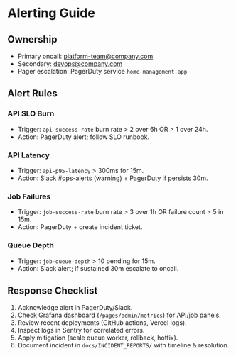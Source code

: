 # Alerting Guide

## Ownership
- Primary oncall: platform-team@company.com
- Secondary: devops@company.com
- Pager escalation: PagerDuty service `home-management-app`

## Alert Rules

### API SLO Burn
- Trigger: `api-success-rate` burn rate > 2 over 6h OR > 1 over 24h.
- Action: PagerDuty alert; follow SLO runbook.

### API Latency
- Trigger: `api-p95-latency` > 300ms for 15m.
- Action: Slack #ops-alerts (warning) + PagerDuty if persists 30m.

### Job Failures
- Trigger: `job-success-rate` burn rate > 3 over 1h OR failure count > 5 in 15m.
- Action: PagerDuty + create incident ticket.

### Queue Depth
- Trigger: `job-queue-depth` > 10 pending for 15m.
- Action: Slack alert; if sustained 30m escalate to oncall.

## Response Checklist
1. Acknowledge alert in PagerDuty/Slack.
2. Check Grafana dashboard (`/pages/admin/metrics`) for API/job panels.
3. Review recent deployments (GitHub actions, Vercel logs).
4. Inspect logs in Sentry for correlated errors.
5. Apply mitigation (scale queue worker, rollback, hotfix).
6. Document incident in `docs/INCIDENT_REPORTS/` with timeline & resolution.
